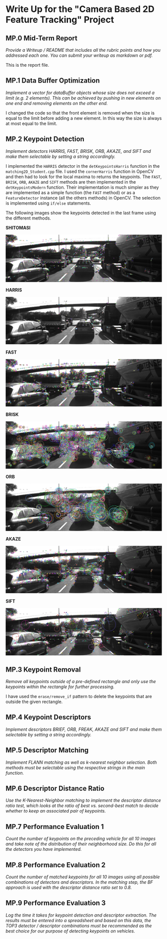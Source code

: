 # Write Up for the "Camera Based 2D Feature Tracking" Project

## MP.0 Mid-Term Report

*Provide a Writeup / README that includes all the rubric points and how you addressed each one. You can submit your writeup as markdown or pdf.*

This is the report file.

## MP.1 Data Buffer Optimization

*Implement a vector for dataBuffer objects whose size does not exceed a limit (e.g. 2 elements). This can be achieved by pushing in new elements on one end and removing elements on the other end.*

I changed the code so that the front element is removed when the size is equal to the limit before adding a new element. In this way the size is always at most equal to the limit.

## MP.2 Keypoint Detection

*Implement detectors HARRIS, FAST, BRISK, ORB, AKAZE, and SIFT and make them selectable by setting a string accordingly.*

I implemented the `HARRIS` detector in the `detKeypointsHarris` function in the `matching2D_Student.cpp` file. I used the `cornerHarris` function in OpenCV and then had to look for the local maxima to returns the keypoints. The `FAST`, `BRISK`, `ORB`, `AKAZE` and `SIFT` methods are then implemented in the `detKeypointsModern` function. Their implementation is much simpler as they are implemented as a simple function (the `FAST` method) or as a `FeatureDetector` instance (all the others methods) in OpenCV. The selection is implemented using `if/else` statements.

The following images show the keypoints detected in the last frame using the different methods.

**SHITOMASI**

![](doc-images/SHITOMASI.png)

**HARRIS**

![](doc-images/HARRIS.png)

**FAST**

![](doc-images/FAST.png)

**BRISK**

![](doc-images/BRISK.png)

**ORB**

![](doc-images/ORB.png)

**AKAZE**

![](doc-images/AKAZE.png)

**SIFT**

![](doc-images/SIFT.png)

## MP.3 Keypoint Removal

*Remove all keypoints outside of a pre-defined rectangle and only use the keypoints within the rectangle for further processing.*

I have used the `erase/remove_if` pattern to delete the keypoints that are outside the given rectangle.

## MP.4 Keypoint Descriptors

*Implement descriptors BRIEF, ORB, FREAK, AKAZE and SIFT and make them selectable by setting a string accordingly.*

## MP.5 Descriptor Matching

*Implement FLANN matching as well as k-nearest neighbor selection. Both methods must be selectable using the respective strings in the main function.*

## MP.6 Descriptor Distance Ratio

*Use the K-Nearest-Neighbor matching to implement the descriptor distance ratio test, which looks at the ratio of best vs. second-best match to decide whether to keep an associated pair of keypoints.*

## MP.7 Performance Evaluation 1

*Count the number of keypoints on the preceding vehicle for all 10 images and take note of the distribution of their neighborhood size. Do this for all the detectors you have implemented.*

## MP.8 Performance Evaluation 2

*Count the number of matched keypoints for all 10 images using all possible combinations of detectors and descriptors. In the matching step, the BF approach is used with the descriptor distance ratio set to 0.8.*

## MP.9 Performance Evaluation 3

*Log the time it takes for keypoint detection and descriptor extraction. The results must be entered into a spreadsheet and based on this data, the TOP3 detector / descriptor combinations must be recommended as the best choice for our purpose of detecting keypoints on vehicles.*

